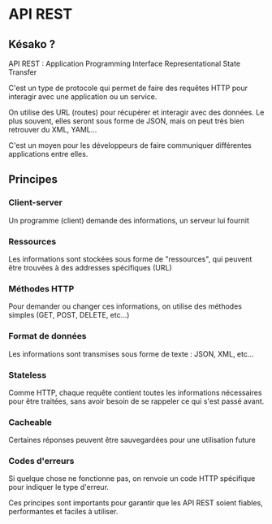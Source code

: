 # API REST

## Késako ?

API REST : Application Programming Interface Representational State Transfer

C'est un type de protocole qui permet de faire des requêtes HTTP pour interagir avec une application ou un service. 

On utilise des URL (routes) pour récupérer et interagir avec des données. Le plus souvent, elles seront sous forme de JSON, mais on peut très bien retrouver du XML, YAML...

 C'est un moyen pour les développeurs de faire communiquer différentes applications entre elles.

## Principes

### Client-server

Un programme (client) demande des informations, un serveur lui fournit 

### Ressources

Les informations sont stockées sous forme de "ressources", qui peuvent être trouvées à des addresses spécifiques (URL)

### Méthodes HTTP

Pour demander ou changer ces informations, on utilise des méthodes simples (GET, POST, DELETE, etc...)

### Format de données

Les informations sont transmises sous forme de texte : JSON, XML, etc...

### Stateless

Comme HTTP, chaque requête contient toutes les informations nécessaires pour être traitées, sans avoir besoin de se rappeler ce qui s'est passé avant.

### Cacheable

Certaines réponses peuvent être sauvegardées pour une utilisation future

### Codes d'erreurs

Si quelque chose ne fonctionne pas, on renvoie un code HTTP spécifique pour indiquer le type d'erreur.


Ces principes sont importants pour garantir que les API REST soient fiables, performantes et faciles à utiliser.
